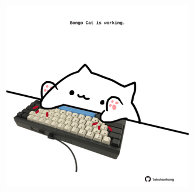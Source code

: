 <!-- built at 19/08/2024, 24:01:32 UTC -->
<p align="center">
  <img width="500" height="500" src="./ReadmeImage.svg">
</p>
